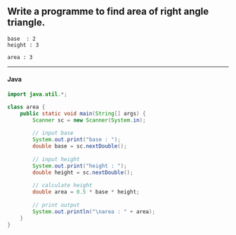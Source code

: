 ## Write a programme to find area of right angle triangle.

```
base  : 2
height : 3

area : 3
```

---

<CodeBlock slots="heading, code" repeat="1" languages="Java" />

#### Java

```java
import java.util.*;

class area {
    public static void main(String[] args) {
        Scanner sc = new Scanner(System.in);
        
        // input base
        System.out.print("base : ");
        double base = sc.nextDouble();
        
        // input height
        System.out.print("height : ");
        double height = sc.nextDouble();
        
        // calculate height
        double area = 0.5 * base * height;
        
        // print output
        System.out.println("\narea : " + area);
    }
}
```
